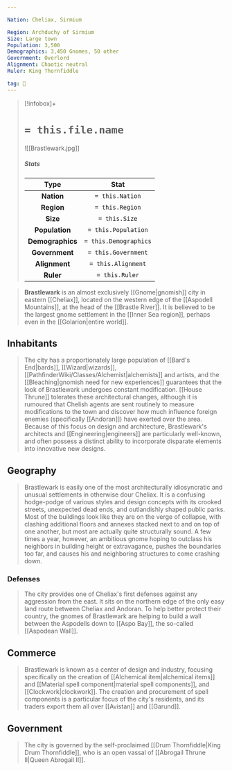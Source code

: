 ```yaml
---

Nation: Cheliax, Sirmium

Region: Archduchy of Sirmium
Size: Large town
Population: 3,500
Demographics: 3,450 Gnomes, 50 other
Government: Overlord
Alignment: Chaotic neutral
Ruler: King Thornfiddle

tag: 🌃
---
```


> [!infobox]+
> #  `= this.file.name`
> ![[Brastlewark.jpg]]
> ##### Stats
> Type | Stat |
> :---:|:---:|
> **Nation** | `= this.Nation` |
> **Region** | `= this.Region` |
> **Size** | `= this.Size` |
> **Population** | `= this.Population` |
> **Demographics** | `= this.Demographics` |
> **Government** | `= this.Government` |
> **Alignment** | `= this.Alignment` |
> **Ruler** | `= this.Ruler` |



> **Brastlewark** is an almost exclusively [[Gnome|gnomish]] city in eastern [[Cheliax]], located on the western edge of the [[Aspodell Mountains]], at the head of the [[Brastle River]]. It is believed to be the largest gnome settlement in the [[Inner Sea region]], perhaps even in the [[Golarion|entire world]].



## Inhabitants

> The city has a proportionately large population of [[Bard's End|bards]], [[Wizard|wizards]], [[PathfinderWiki/Classes/Alchemist|alchemists]] and artists, and the [[Bleaching|gnomish need for new experiences]] guarantees that the look of Brastlewark undergoes constant modification. [[House Thrune]] tolerates these architectural changes, although it is rumoured that Chelish agents are sent routinely to measure modifications to the town and discover how much influence foreign enemies (specifically [[Andoran]]) have exerted over the area. Because of this focus on design and architecture, Brastlewark's architects and [[Engineering|engineers]] are particularly well-known, and often possess a distinct ability to incorporate disparate elements into innovative new designs.


## Geography

> Brastlewark is easily one of the most architecturally idiosyncratic and unusual settlements in otherwise dour Cheliax. It is a confusing hodge-podge of various styles and design concepts with its crooked streets, unexpected dead ends, and outlandishly shaped public parks. Most of the buildings look like they are on the verge of collapse, with clashing additional floors and annexes stacked next to and on top of one another, but most are actually quite structurally sound. A few times a year, however, an ambitious gnome hoping to outclass his neighbors in building height or extravagance, pushes the boundaries too far, and causes his and neighboring structures to come crashing down.


### Defenses

> The city provides one of Cheliax's first defenses against any aggression from the east. It sits on the northern edge of the only easy land route between Cheliax and Andoran. To help better protect their country, the gnomes of Brastlewark are helping to build a wall between the Aspodells down to [[Aspo Bay]], the so-called [[Aspodean Wall]].


## Commerce

> Brastlewark is known as a center of design and industry, focusing specifically on the creation of [[Alchemical item|alchemical items]] and [[Material spell component|material spell components]], and [[Clockwork|clockwork]]. The creation and procurement of spell components is a particular focus of the city's residents, and its traders export them all over [[Avistan]] and [[Garund]].


## Government

> The city is governed by the self-proclaimed [[Drum Thornfiddle|King Drum Thornfiddle]], who is an open vassal of [[Abrogail Thrune II|Queen Abrogail II]].








